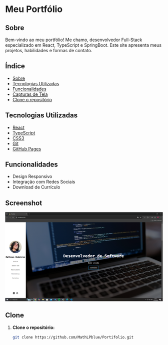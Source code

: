 # Meu Portfólio

## Sobre

Bem-vindo ao meu portfólio! Me chamo, desenvolvedor Full-Stack especializado em React, TypeScript e SpringBoot. Este site apresenta meus projetos, habilidades e formas de contato.

## Índice

- [Sobre](#sobre)
- [Tecnologias Utilizadas](#tecnologias-utilizadas)
- [Funcionalidades](#funcionalidades)
- [Capturas de Tela](#screenshot)
- [Clone o repositório](#clone)

## Tecnologias Utilizadas

- [React](https://reactjs.org/)
- [TypeScript](https://www.typescriptlang.org/)
- [CSS3](https://developer.mozilla.org/pt-BR/docs/Web/CSS)
- [Git](https://git-scm.com/)
- [GitHub Pages]()

## Funcionalidades

- Design Responsivo
- Integração com Redes Sociais
- Download de Currículo

## Screenshot

![Página Inicial](src\assets\screenshots\homepage.png)

## Clone

1. **Clone o repositório:**

   ```bash
   git clone https://github.com/MathLPblue/Portifolio.git